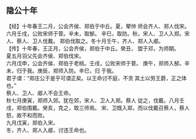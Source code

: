 ## 隐公十年

【经】十年春王二月，公会齐侯、郑伯于中丘。夏，翚帅
师会齐人、郑人伐宋。六月壬戌，公败宋师于菅。辛未，取郜。
辛巳，取防。秋，宋人、卫人入郑。宋人、蔡人、卫人伐戴。
郑伯伐取之。冬十月壬午，齐人、郑人入郕。  
【传】十年春，王正月，公会齐侯，郑伯于中丘。癸丑，
盟于邓，为师期。  
夏五月羽父先会齐侯、郑伯伐宋。  
六月戊申，公会齐侯、郑伯于老桃。壬戌，公败宋师于菅。
庚午，郑师入郜。辛未，归于我。庚辰，郑师入防。辛巳，归
于我。  
君子谓：“郑庄公于是乎可谓正矣。以王命讨不庭，不贪
其土以劳王爵，正之体也。”  
蔡人、卫人、郕人不会王命。  
秋七月庚寅，郑师入郊。犹在郊，宋人、卫人入郑。蔡人
従之，伐戴。八月壬戌，郑伯围戴。癸亥，克之，取三师焉。
宋、卫既入郑，而以伐戴召蔡人，蔡人怒，故不和而败。  
九月戊寅，郑伯入宋。  
冬，齐人、郑人入郕，讨违王命也。  


